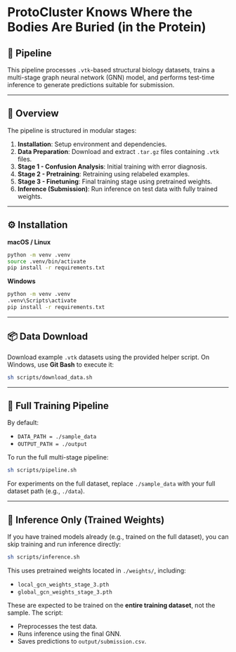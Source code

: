 # **ProtoCluster Knows Where the Bodies Are Buried (in the Protein)**

## 🧬 Pipeline

This pipeline processes `.vtk`-based structural biology datasets, trains a multi-stage graph neural network (GNN) model, and performs test-time inference to generate predictions suitable for submission.

---

## 📖 Overview

The pipeline is structured in modular stages:

1. **Installation**: Setup environment and dependencies.
2. **Data Preparation**: Download and extract `.tar.gz` files containing `.vtk` files.
3. **Stage 1 - Confusion Analysis**: Initial training with error diagnosis.
4. **Stage 2 - Pretraining**: Retraining using relabeled examples.
5. **Stage 3 - Finetuning**: Final training stage using pretrained weights.
6. **Inference (Submission)**: Run inference on test data with fully trained weights.

---

## ⚙️ Installation

**macOS / Linux**

```bash
python -m venv .venv
source .venv/bin/activate
pip install -r requirements.txt
```

**Windows**

```bash
python -m venv .venv
.venv\Scripts\activate
pip install -r requirements.txt
```

---

## 📦 Data Download

Download example `.vtk` datasets using the provided helper script. On Windows, use **Git Bash** to execute it:

```bash
sh scripts/download_data.sh
```

---

## 🚀 Full Training Pipeline

By default:
- `DATA_PATH = ./sample_data`
- `OUTPUT_PATH = ./output`

To run the full multi-stage pipeline:

```bash
sh scripts/pipeline.sh
```

For experiments on the full dataset, replace `./sample_data` with your full dataset path (e.g., `./data`).

---

## 🧪 Inference Only (Trained Weights)

If you have trained models already (e.g., trained on the full dataset), you can skip training and run inference directly:

```bash
sh scripts/inference.sh
```

This uses pretrained weights located in `./weights/`, including:

- `local_gcn_weights_stage_3.pth`
- `global_gcn_weights_stage_3.pth`

These are expected to be trained on the **entire training dataset**, not the sample. The script:
- Preprocesses the test data.
- Runs inference using the final GNN.
- Saves predictions to `output/submission.csv`.